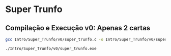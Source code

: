# Super Trunfo

## Compilação e Execução v0: Apenas 2 cartas

```bash
gcc Intro/Super_Trunfo/v0/super_trunfo.c -o Intro/Super_Trunfo/v0/super_trunfo.exe
```

```bash
./Intro/Super_Trunfo/v0/super_trunfo.exe
```

